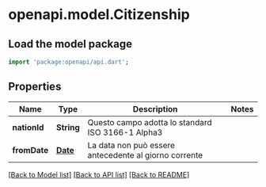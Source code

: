 # openapi.model.Citizenship

## Load the model package
```dart
import 'package:openapi/api.dart';
```

## Properties
Name | Type | Description | Notes
------------ | ------------- | ------------- | -------------
**nationId** | **String** | Questo campo adotta lo standard ISO 3166-1 Alpha3 | 
**fromDate** | [**Date**](Date.md) | La data non può essere antecedente al giorno corrente | 

[[Back to Model list]](../README.md#documentation-for-models) [[Back to API list]](../README.md#documentation-for-api-endpoints) [[Back to README]](../README.md)



